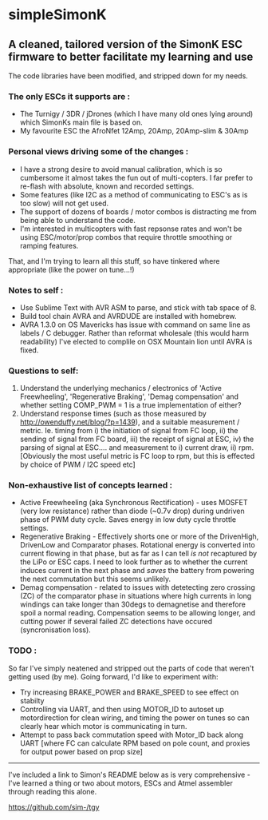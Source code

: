 # simpleSimonK

## A cleaned, tailored version of the SimonK ESC firmware to better facilitate my learning and use

The code libraries have been modified, and stripped down for my needs.

### The only ESCs it supports are :

* The Turnigy / 3DR / jDrones (which I have many old ones lying around) which SimonKs main file is based on.
* My favourite ESC the AfroNfet 12Amp, 20Amp, 20Amp-slim & 30Amp

### Personal views driving some of the changes :

* I have a strong desire to avoid manual calibration, which is so cumbersome it almost takes the fun out of multi-copters. I far prefer to re-flash with absolute, known and recorded settings.
* Some features (like I2C as a method of communicating to ESC's as is too slow) will not get used.
* The support of dozens of boards / motor combos is distracting me from being able to understand the code.
* I'm interested in multicopters with fast repsonse rates and won't be using ESC/motor/prop combos that require throttle smoothing or ramping features.

That, and I'm trying to learn all this stuff, so have tinkered where appropriate (like the power on tune...!)

### Notes to self :

* Use Sublime Text with AVR ASM to parse, and stick with tab space of 8.
* Build tool chain AVRA and AVRDUDE are installed with homebrew.
* AVRA 1.3.0 on OS Mavericks has issue with command on same line as labels / C debugger. Rather than reformat wholesale (this would harm readability) I've elected to complile on OSX Mountain lion until AVRA is fixed.

### Questions to self:

1. Understand the underlying mechanics / electronics of 'Active Freewheeling', 'Regenerative Braking', 'Demag compensation' and whether setting COMP_PWM = 1 is a true implementation of either?
2. Understand response times (such as those measured by http://owenduffy.net/blog/?p=1439), and a suitable measurement / metric. Ie. timing from i) the initiation of signal from FC loop, ii) the sending of signal from FC board, iii) the receipt of signal at ESC, iv) the parsing of signal at ESC.... and measurement to i) current draw, ii) rpm. [Obviously the most useful metric is FC loop to rpm, but this is effected by choice of PWM / I2C speed etc]

### Non-exhaustive list of concepts learned :

* Active Freewheeling (aka Synchronous Rectification) - uses MOSFET (very low resistance) rather than diode (~0.7v drop) during undriven phase of PWM duty cycle. Saves energy in low duty cycle throttle settings.
* Regenerative Braking - Effectively shorts one or more of the DrivenHigh, DrivenLow and Comparator phases. Rotational energy is converted into current flowing in that phase, but as far as I can tell *is not* recaptured by the LiPo or ESC caps. I need to look further as to whether the current induces current in the next phase and *saves* the battery from powering the next commutation but this seems unlikely.
* Demag compensation - related to issues with detetecting zero crossing (ZC) of the comparator phase in situations where high currents in long windings can take longer than 30degs to demagnetise and therefore spoil a normal reading. Compensation seems to be allowing longer, and cutting power if several failed ZC detections have occured (syncronisation loss).

### TODO :

So far I've simply neatened and stripped out the parts of code that weren't getting used (by me).
Going forward, I'd like to experiment with:

* Try increasing BRAKE_POWER and BRAKE_SPEED to see effect on stabilty
* Controlling via UART, and then using MOTOR_ID to autoset up motordirection for clean wiring, and timing the power on tunes so can clearly hear which motor is communicating in turn.
* Attempt to pass back commutation speed with Motor_ID back along UART [where FC can calculate RPM based on pole count, and proxies for output power based on prop size]

-----

I've included a link to Simon's README below as is very comprehensive - I've learned a thing or two about motors, ESCs and Atmel assembler through reading this alone.

https://github.com/sim-/tgy
